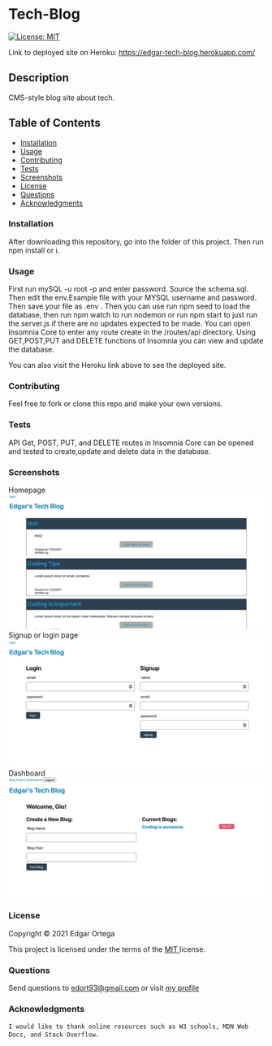 # Tech-Blog
[![License: MIT](https://img.shields.io/badge/License-MIT-brightgreen.svg)](https://opensource.org/licenses/MIT)

Link to deployed site on Heroku: https://edgar-tech-blog.herokuapp.com/
## Description
CMS-style blog site about tech.

## Table of Contents

- [Installation](#installation)
- [Usage](#usage)
- [Contributing](#contributing)
- [Tests](#tests)
- [Screenshots](#screenshots)
- [License](#license)
- [Questions](#questions)
- [Acknowledgments](#acknowledgments)

### Installation
After downloading this repository, go into the folder of this project. Then run npm install or i. 

### Usage
First run mySQL -u root -p and enter password. Source the schema.sql. Then edit the env.Example file with your MYSQL username and password. Then save your file as .env . Then you can use run npm seed to load the database, then run npm watch to run nodemon or run npm start to just run the server.js if there are no updates expected to be made. You can open Insomnia Core to enter any route create in the /routes/api directory. Using GET,POST,PUT and DELETE functions of Insomnia you can view and update the database.

You can also visit the Heroku link above to see the deployed site.

### Contributing
Feel free to fork or clone this repo and make your own versions.

### Tests
API Get, POST, PUT, and DELETE routes in Insomnia Core can be opened and tested to create,update and delete data in the database.


###  Screenshots 
Homepage
![plot](images/homepage.png)
Signup or login page
![plot](images/signup.png)
Dashboard
![plot](images/dashboard.png)


###  License

Copyright &copy; 2021 Edgar Ortega

This project is licensed under the terms of the <a href="https://opensource.org/licenses/MIT" target= "_blank" > MIT </a> license.

### Questions

Send questions to edort93@gmail.com or visit <a href="https://github.com/edgarO93" target= "_blank" >my profile </a><br>

### Acknowledgments

```
I would like to thank online resources such as W3 schools, MDN Web Docs, and Stack Overflow.
```